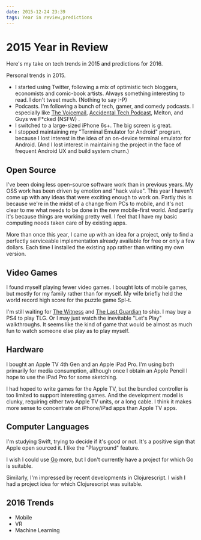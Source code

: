 ```yaml
---
date: 2015-12-24 23:39
tags: Year in review,predictions
---
```


# 2015 Year in Review

Here's my take on tech trends in 2015 and predictions for 2016.

Personal trends in 2015.

* I started using Twitter, following a mix of optimistic tech bloggers, economists and comic-book artists. Always something interesting to read. I don't tweet much. (Nothing to say :-P)
* Podcasts. I'm following a bunch of tech, gamer, and comedy podcasts. I especially like
[The Voicemail](https://thevoicemail.wordpress.com/), [Accidental Tech Podcast](http://atp.fm/), Melton, and Guys we F*cked (NSFW) .
* I switched to a large-sized iPhone 6s+. The big screen is great.
* I stopped maintaining my "Terminal Emulator for Android" program, because I lost interest in the idea of an on-device terminal emulator for Android. (And I lost interest in maintaining the project in the face of frequent Android UX and build system churn.)

##  Open Source

I've been doing less open-source software work than in previous years. My OSS
work has been driven by emotion and "hack value". This year I haven't come up
with any ideas that were exciting enough to work on. Partly this is because
we're in the midst of a change from PCs to mobile, and it's not clear to me
what needs to be done in the new mobile-first world. And partly it's because
things are working pretty well. I feel that I have my basic computing needs
taken care of by existing apps.

More than once this year, I came up with an idea for a project, only to find a
perfectly serviceable implementation already available for free or only a few
dollars. Each time I installed the existing app rather than writing my own
version.

##  Video Games

I found myself playing fewer video games. I bought lots of mobile games, but
mostly for my family rather than for myself. My wife briefly held the world
record high score for the puzzle game Spl-t.

I'm still waiting for [The Witness](http://the-witness.net/news/) and
[The Last Guardian](https://en.wikipedia.org/wiki/The_Last_Guardian) to ship. I may
buy a PS4 to play TLG. Or I may just watch the inevitable "Let's Play"
walkthroughs. It seems like the kind of game that would be almost as much fun
to watch someone else play as to play myself.

##  Hardware

I bought an Apple TV 4th Gen and an Apple iPad Pro. I'm using both primarily
for media consumption, although once I obtain an Apple Pencil I hope to use
the iPad Pro for some sketching.

I had hoped to write games for the Apple TV, but the bundled controller is too
limited to support interesting games. And the development model is clunky,
requiring either two Apple TV units, or a long cable. I think it makes more
sense to concentrate on iPhone/iPad apps than Apple TV apps.

##  Computer Languages

I'm studying Swift, trying to decide if it's good or not. It's a positive sign
that Apple open sourced it. I like the "Playground" feature.

I wish I could use [Go](https://golang.org/) more, but I don't currently have
a project for which Go is suitable.

Similarly, I'm impressed by recent developments in Clojurescript. I wish I had
a project idea for which Clojurescript was suitable.

##  2016 Trends

* Mobile
* VR
* Machine Learning

